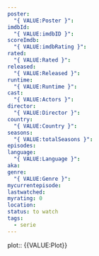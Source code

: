 ```yaml
---
poster:
  "{ VALUE:Poster }": 
imdbId:
  "{ VALUE:imdbID }": 
scoreImdb:
  "{ VALUE:imdbRating }": 
rated:
  "{ VALUE:Rated }": 
released:
  "{ VALUE:Released }": 
runtime:
  "{ VALUE:Runtime }": 
cast:
  "{ VALUE:Actors }": 
director:
  "{ VALUE:Director }": 
country:
  "{ VALUE:Country }": 
seasons:
  "{ VALUE:totalSeasons }": 
episodes: 
language:
  "{ VALUE:Language }": 
aka: 
genre:
  "{ VALUE:Genre }": 
mycurrentepisode: 
lastwatched: 
myrating: 0
location: 
status: to watch
tags:
  - serie
---
```


plot:: {{VALUE:Plot}}
